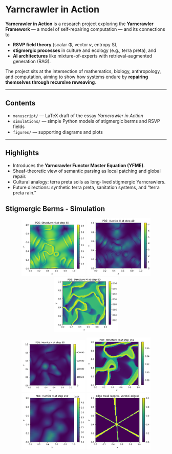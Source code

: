 # Yarncrawler in Action

**Yarncrawler in Action** is a research project exploring the **Yarncrawler Framework** — a model of self-repairing computation — and its connections to  
- **RSVP field theory** (scalar Φ, vector 𝒗, entropy S),  
- **stigmergic processes** in culture and ecology (e.g., terra preta), and  
- **AI architectures** like mixture-of-experts with retrieval-augmented generation (RAG).  

The project sits at the intersection of mathematics, biology, anthropology, and computation, aiming to show how systems endure by **repairing themselves through recursive reweaving**.

---

## Contents

- `manuscript/` — LaTeX draft of the essay *Yarncrawler in Action*  
- `simulations/` — simple Python models of stigmergic berms and RSVP fields  
- `figures/` — supporting diagrams and plots  

---

## Highlights

- Introduces the **Yarncrawler Functor Master Equation (YFME)**.  
- Sheaf-theoretic view of semantic parsing as local patching and global repair.  
- Cultural analogy: terra preta soils as long-lived stigmergic Yarncrawlers.  
- Future directions: synthetic terra preta, sanitation systems, and “terra preta rain.”  

## Stigmergic Berms - Simulation
<p align="center">
  <img src="figures/figure-01.png" width="200">
  <img src="figures/figure-02.png" width="200">
  <img src="figures/figure-03.png" width="200">
</p>

<p align="center">
  <img src="figures/figure-04.png" width="200">
  <img src="figures/figure-05.png" width="200">
  <img src="figures/figure-06.png" width="200">
  <img src="figures/figure-07.png" width="200">
</p>
